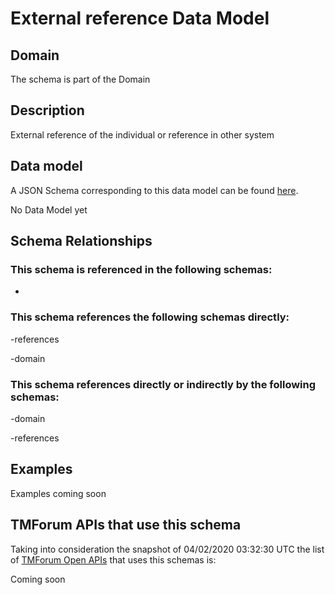 # External reference Data Model

## Domain

The  schema is part of the  Domain

## Description

External reference of the individual or reference in other system

## Data model

A JSON Schema corresponding to this data model can be found
[here](https://github.com/tmforum-rand/schemas/blob/candidates/Common/ExternalReference.schema.json).

No Data Model yet

## Schema Relationships

### This schema is referenced in the following schemas:

-

### This schema references the following schemas directly:

-references

-domain

### This schema references directly or indirectly by the following schemas:

-domain

-references



## Examples

Examples coming soon

## TMForum APIs that use this schema

Taking into consideration the snapshot of 04/02/2020 03:32:30 UTC the list of [TMForum Open APIs](https://www.tmforum.org/open-apis/) that uses this schemas is:

Coming soon